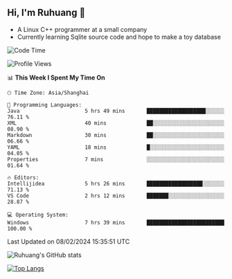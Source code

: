 ## Hi, I'm Ruhuang 👋

- A Linux C++ programmer at a small company
- Currently learning Sqlite source code and hope to make a toy database

<!--START_SECTION:waka-->
![Code Time](http://img.shields.io/badge/Code%20Time-79%20hrs%2037%20mins-blue)

![Profile Views](http://img.shields.io/badge/Profile%20Views-1-blue)

📊 **This Week I Spent My Time On** 

```text
🕑︎ Time Zone: Asia/Shanghai

💬 Programming Languages: 
Java                     5 hrs 49 mins       ███████████████████░░░░░░   76.11 % 
XML                      40 mins             ██░░░░░░░░░░░░░░░░░░░░░░░   08.90 % 
Markdown                 30 mins             ██░░░░░░░░░░░░░░░░░░░░░░░   06.66 % 
YAML                     18 mins             █░░░░░░░░░░░░░░░░░░░░░░░░   04.05 % 
Properties               7 mins              ░░░░░░░░░░░░░░░░░░░░░░░░░   01.64 % 

🔥 Editors: 
Intellijidea             5 hrs 26 mins       ██████████████████░░░░░░░   71.13 % 
VS Code                  2 hrs 12 mins       ███████░░░░░░░░░░░░░░░░░░   28.87 % 

💻 Operating System: 
Windows                  7 hrs 39 mins       █████████████████████████   100.00 % 
```


 Last Updated on 08/02/2024 15:35:51 UTC
<!--END_SECTION:waka-->

![Ruhuang's GitHub stats](https://github-readme-stats.vercel.app/api?username=ruhuang2001&count_private=true&hide_title=true&show_icons=true&theme=vue)

[![Top Langs](https://github-readme-stats.vercel.app/api/top-langs/?username=ruhuang2001&layout=compact)](https://github.com/anuraghazra/github-readme-stats)
